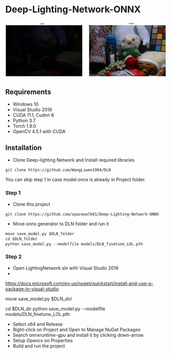 # Deep-Lighting-Network-ONNX

![demo](Example.JPG)

## Requirements
- Windows 10
- Visual Studio 2019
- CUDA 11.1, Cudnn 8
- Python 3.7
- Torch 1.9.0
- OpenCV 4.5.1 with CUDA

## Installation
- Clone Deep-lighting Network and Install required libraries
``` 
git clone https://github.com/WangLiwen1994/DLN 
```

You can skip step 1 in case model.onnx is already in Project folder.
### Step 1
- Clone this project
```
git clone https://github.com/spacewalk01/Deep-Lighting-Network-ONNX
```
- Move onnx generator to DLN folder and run it
```
move save_model.py $DLN_folder 
cd $DLN_folder
python save_model.py --modelfile models/DLN_finetune_LOL.pth
```
### Step 2
- Open LightingNetwork.sln with Visual Studio 2019
- 
https://docs.microsoft.com/en-us/nuget/quickstart/install-and-use-a-package-in-visual-studio

move save_model.py $DLN_dir/

cd $DLN_dir
python save_model.py --modelfile models/DLN_finetune_LOL.pth
- Select x64 and Release 
- Right-click on Project and Open to Manage NuGet Packages
- Search onnxruntime-gpu and install it by clicking down-arrow.
- Setup Opencv on Properties
- Build and run the project
